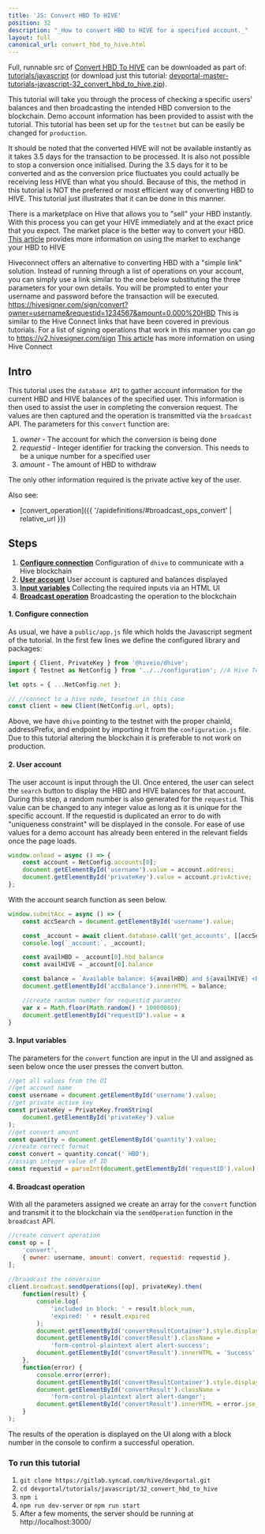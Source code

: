 ```yaml
---
title: 'JS: Convert HBD To HIVE'
position: 32
description: "_How to convert HBD to HIVE for a specified account._"
layout: full
canonical_url: convert_hbd_to_hive.html
---
```

Full, runnable src of [Convert HBD To HIVE](https://gitlab.syncad.com/hive/devportal/-/tree/master/tutorials/javascript/32_convert_hbd_to_hive) can be downloaded as part of: [tutorials/javascript](https://gitlab.syncad.com/hive/devportal/-/tree/master/tutorials/javascript) (or download just this tutorial: [devportal-master-tutorials-javascript-32_convert_hbd_to_hive.zip](https://gitlab.syncad.com/hive/devportal/-/archive/master/devportal-master.zip?path=tutorials/javascript/32_convert_hbd_to_hive)).

This tutorial will take you through the process of checking a specific users' balances and then broadcasting the intended HBD conversion to the blockchain. Demo account information has been provided to assist with the tutorial. This tutorial has been set up for the `testnet` but can be easily be changed for `production`.

It should be noted that the converted HIVE will not be available instantly as it takes 3.5 days for the transaction to be processed. It is also not possible to stop a conversion once initialised. During the 3.5 days for it to be converted and as the conversion price fluctuates you could actually be receiving less HIVE than what you should. Because of this, the method in this tutorial is NOT the preferred or most efficient way of converting HBD to HIVE. This tutorial just illustrates that it can be done in this manner.

There is a marketplace on Hive that allows you to "sell" your HBD instantly. With this process you can get your HIVE immediately and at the exact price that you expect. The market place is the better way to convert your HBD. [This article](https://hive.blog/steem/@epico/convert-sbd-to-steem-and-steem-power-guide-2017625t103821622z) provides more information on using the market to exchange your HBD to HIVE

Hiveconnect offers an alternative to converting HBD with a "simple link" solution. Instead of running through a list of operations on your account, you can simply use a link similar to the one below substituting the three parameters for your own details. You will be prompted to enter your username and password before the transaction will be executed.
https://hivesigner.com/sign/convert?owner=username&requestid=1234567&amount=0.000%20HBD
This is similar to the Hive Connect links that have been covered in previous tutorials. For a list of signing operations that work in this manner you can go to https://v2.hivesigner.com/sign
[This article](https://hive.blog/hbd/@timcliff/how-to-convert-sbd-into-steem-using-steemconnect) has more information on using Hive Connect

## Intro

This tutorial uses the `database API` to gather account information for the current HBD and HIVE balances of the specified user. This information is then used to assist the user in completing the conversion request. The values are then captured and the operation is transmitted via the `broadcast` API. The parameters for this `convert` function are:

1.  _owner_ - The account for which the conversion is being done
1.  _requestid_ - Integer identifier for tracking the conversion. This needs to be a unique number for a specified user
1.  _amount_ - The amount of HBD to withdraw

The only other information required is the private active key of the user.

Also see:
* [convert_operation]({{ '/apidefinitions/#broadcast_ops_convert' | relative_url }})

## Steps

1.  [**Configure connection**](#connection) Configuration of `dhive` to communicate with a Hive blockchain
1.  [**User account**](#user) User account is captured and balances displayed
1.  [**Input variables**](#input) Collecting the required inputs via an HTML UI
1.  [**Broadcast operation**](#broadcast) Broadcasting the operation to the blockchain

#### 1. Configure connection<a name="connection"></a>

As usual, we have a `public/app.js` file which holds the Javascript segment of the tutorial. In the first few lines we define the configured library and packages:

```javascript
import { Client, PrivateKey } from '@hiveio/dhive';
import { Testnet as NetConfig } from '../../configuration'; //A Hive Testnet. Replace 'Testnet' with 'Mainnet' to connect to the main Hive blockchain.

let opts = { ...NetConfig.net };

// //connect to a hive node, tesetnet in this case
const client = new Client(NetConfig.url, opts);
```

Above, we have `dhive` pointing to the testnet with the proper chainId, addressPrefix, and endpoint by importing it from the `configuration.js` file. Due to this tutorial altering the blockchain it is preferable to not work on production.

#### 2. User account<a name="user"></a>

The user account is input through the UI. Once entered, the user can select the `search` button to display the HBD and HIVE balances for that account. During this step, a random number is also generated for the `requestid`. This value can be changed to any integer value as long as it is unique for the specific account. If the requestid is duplicated an error to do with "uniqueness constraint" will be displayed in the console. For ease of use values for a demo account has already been entered in the relevant fields once the page loads.

```javascript
window.onload = async () => {
    const account = NetConfig.accounts[0];
    document.getElementById('username').value = account.address;
    document.getElementById('privateKey').value = account.privActive;
};
```

With the account search function as seen below.

```javascript
window.submitAcc = async () => {
    const accSearch = document.getElementById('username').value;

    const _account = await client.database.call('get_accounts', [[accSearch]]);
    console.log(`_account:`, _account);

    const availHBD = _account[0].hbd_balance 
    const availHIVE = _account[0].balance

    const balance = `Available balance: ${availHBD} and ${availHIVE} <br/>`;
    document.getElementById('accBalance').innerHTML = balance;

    //create random number for requestid paramter
    var x = Math.floor(Math.random() * 10000000);
    document.getElementById("requestID").value = x
}
```

#### 3. Input variables<a name="input"></a>

The parameters for the `convert` function are input in the UI and assigned as seen below once the user presses the convert button.

```javascript
//get all values from the UI
//get account name
const username = document.getElementById('username').value;
//get private active key
const privateKey = PrivateKey.fromString(
    document.getElementById('privateKey').value
);
//get convert amount
const quantity = document.getElementById('quantity').value;
//create correct format
const convert = quantity.concat(' HBD');
//assign integer value of ID
const requestid = parseInt(document.getElementById('requestID').value);
```

#### 4. Broadcast operation<a name="broadcast"></a>

With all the parameters assigned we create an array for the `convert` function and transmit it to the blockchain via the `sendOperation` function in the `broadcast` API.

```javascript
//create convert operation
const op = [
    'convert',
    { owner: username, amount: convert, requestid: requestid },
];
    
//broadcast the conversion
client.broadcast.sendOperations([op], privateKey).then(
    function(result) {
        console.log(
            'included in block: ' + result.block_num,
            'expired: ' + result.expired
        );
        document.getElementById('convertResultContainer').style.display = 'flex';
        document.getElementById('convertResult').className =
            'form-control-plaintext alert alert-success';
        document.getElementById('convertResult').innerHTML = 'Success';
    },
    function(error) {
        console.error(error);
        document.getElementById('convertResultContainer').style.display = 'flex';
        document.getElementById('convertResult').className =
            'form-control-plaintext alert alert-danger';
        document.getElementById('convertResult').innerHTML = error.jse_shortmsg;
    }
);
```

The results of the operation is displayed on the UI along with a block number in the console to confirm a successful operation.

### To run this tutorial

1. `git clone https://gitlab.syncad.com/hive/devportal.git`
1. `cd devportal/tutorials/javascript/32_convert_hbd_to_hive`
1. `npm i`
1. `npm run dev-server` or `npm run start`
1. After a few moments, the server should be running at http://localhost:3000/
